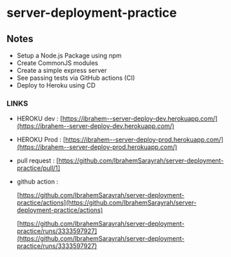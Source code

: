 # server-deployment-practice

## Notes

- Setup a Node.js Package using npm
- Create CommonJS modules
- Create a simple express server
- See passing tests via GitHub actions (CI)
- Deploy to Heroku using CD

### LINKS

- HEROKU dev : [https://ibrahem--server-deploy-dev.herokuapp.com/](https://ibrahem--server-deploy-dev.herokuapp.com/)

- HEROKU Prod : [https://ibrahem--server-deploy-prod.herokuapp.com/](https://ibrahem--server-deploy-prod.herokuapp.com/)

- pull request : [https://github.com/IbrahemSarayrah/server-deployment-practice/pull/1]

- github action :

  [https://github.com/IbrahemSarayrah/server-deployment-practice/actions](https://github.com/IbrahemSarayrah/server-deployment-practice/actions)

  [https://github.com/IbrahemSarayrah/server-deployment-practice/runs/3333597927](https://github.com/IbrahemSarayrah/server-deployment-practice/runs/3333597927)
